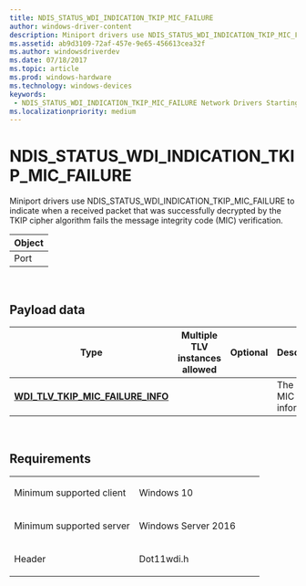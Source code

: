 ```yaml
---
title: NDIS_STATUS_WDI_INDICATION_TKIP_MIC_FAILURE
author: windows-driver-content
description: Miniport drivers use NDIS_STATUS_WDI_INDICATION_TKIP_MIC_FAILURE to indicate when a received packet that was successfully decrypted by the TKIP cipher algorithm fails the message integrity code (MIC) verification.
ms.assetid: ab9d3109-72af-457e-9e65-456613cea32f
ms.author: windowsdriverdev 
ms.date: 07/18/2017 
ms.topic: article 
ms.prod: windows-hardware 
ms.technology: windows-devices 
keywords:
 - NDIS_STATUS_WDI_INDICATION_TKIP_MIC_FAILURE Network Drivers Starting with Windows Vista
ms.localizationpriority: medium
---
```


# NDIS\_STATUS\_WDI\_INDICATION\_TKIP\_MIC\_FAILURE


Miniport drivers use NDIS\_STATUS\_WDI\_INDICATION\_TKIP\_MIC\_FAILURE to indicate when a received packet that was successfully decrypted by the TKIP cipher algorithm fails the message integrity code (MIC) verification.

| Object |
|--------|
| Port   |

 

## Payload data


| Type                                                                             | Multiple TLV instances allowed | Optional | Description                       |
|----------------------------------------------------------------------------------|--------------------------------|----------|-----------------------------------|
| [**WDI\_TLV\_TKIP\_MIC\_FAILURE\_INFO**](https://msdn.microsoft.com/library/windows/hardware/dn898072) |                                |          | The TKIP MIC failure information. |

 

Requirements
------------

<table>
<colgroup>
<col width="50%" />
<col width="50%" />
</colgroup>
<tbody>
<tr class="odd">
<td><p>Minimum supported client</p></td>
<td><p>Windows 10</p></td>
</tr>
<tr class="even">
<td><p>Minimum supported server</p></td>
<td><p>Windows Server 2016</p></td>
</tr>
<tr class="odd">
<td><p>Header</p></td>
<td>Dot11wdi.h</td>
</tr>
</tbody>
</table>

 

 




